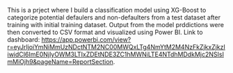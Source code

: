 This is a prject where I build a classification model using XG-Boost to categorize potential defaulers and non-defaulters from a test dataset after training with initial training dataset. 
Output from the model prddictions were then converted to CSV format and visualized using Power BI.
Link to dashboard: https://app.powerbi.com/view?r=eyJrIjoiYmNiMmUzNDctNTM2NC00MWQxLTg4NmYtM2M4NzFkZjkxZjkzIiwidCI6ImE0NjIyOWM3LTIxZDEtNDE3ZC1hMWNiLTE4NTdhMDdkMjc2NSIsImMiOjh9&pageName=ReportSection.
